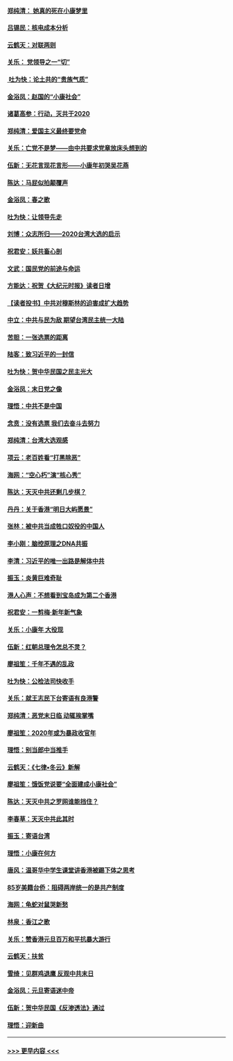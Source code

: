 #### [郑纯清： 她真的死在小康梦里](../pages/nsc993/n11806623.md?t=01210131) 
#### [吕锡民：核电成本分析](../pages/nsc993/n11806284.md?t=01210131) 
#### [云鹤天：对联两则](../pages/nsc993/n11805957.md?t=01210131) 
#### [关乐： 党领导之一“切”](../pages/nsc993/n11804505.md?t=01210131) 
#### [ 吐为快：论土共的“贵族气质”](../pages/nsc993/n11804490.md?t=01210131) 
#### [金浴凤：赵国的“小康社会”](../pages/nsc993/n11804452.md?t=01210131) 
#### [诸葛高参：行动，灭共于2020](../pages/nsc993/n11804120.md?t=01210131) 
#### [郑纯清：爱国主义最终要党命](../pages/nsc993/n11802197.md?t=01210131) 
#### [关乐：亡党不是梦——由中共要求党章放床头想到的](../pages/nsc993/n11802156.md?t=01210131) 
#### [伍新：无花言现花言形——小康年初哭吴花燕](../pages/nsc993/n11800044.md?t=01210131) 
#### [陈达：马屁似拍颠覆声](../pages/nsc993/n11800010.md?t=01210131) 
#### [金浴凤：春之歌](../pages/nsc993/n11797687.md?t=01210131) 
#### [吐为快：让领导先走](../pages/nsc993/n11797512.md?t=01210131) 
#### [刘博：众志所归——2020台湾大选的启示](../pages/nsc993/n11796878.md?t=01210131) 
#### [祝君安：妖共畜心剖](../pages/nsc993/n11794273.md?t=01210131) 
#### [文武：国民党的前途与命运](../pages/nsc993/n11794198.md?t=01210131) 
#### [方能达：祝贺《大纪元时报》读者日增](../pages/nsc993/n11793807.md?t=01210131) 
#### [【读者投书】中共对穆斯林的迫害成扩大趋势](../pages/nsc993/n11791371.md?t=01210131) 
#### [中立：中共与民为敌 期望台湾民主统一大陆](../pages/nsc993/n11790392.md?t=01210131) 
#### [苦胆：一张选票的距离](../pages/nsc993/n11788914.md?t=01210131) 
#### [陆客：致习近平的一封信](../pages/nsc993/n11788867.md?t=01210131) 
#### [吐为快：贺中华民国之民主光大](../pages/nsc993/n11788618.md?t=01210131) 
#### [金浴凤：末日党之像](../pages/nsc993/n11787475.md?t=01210131) 
#### [理悟：中共不是中国](../pages/nsc993/n11787463.md?t=01210131) 
#### [念贲：没有选票  我们去奋斗去努力](../pages/nsc993/n11787398.md?t=01210131) 
#### [郑纯清：台湾大选观感](../pages/nsc993/n11786210.md?t=01210131) 
#### [项云：老百姓看“打黑除恶”](../pages/nsc993/n11785398.md?t=01210131) 
#### [海网：“空心朽”演“核心秀”](../pages/nsc993/n11783874.md?t=01210131) 
#### [陈达：天灭中共还剩几步棋？](../pages/nsc993/n11783719.md?t=01210131) 
#### [丹丹：关于香港“明日大屿愿景”](../pages/nsc993/n11783273.md?t=01210131) 
#### [张林：被中共当成牲口奴役的中国人](../pages/nsc993/n11782397.md?t=01210131) 
#### [李小刚：脑控原理之DNA共振](../pages/nsc993/n11780962.md?t=01210131) 
#### [李清：习近平的唯一出路是解体中共](../pages/nsc993/n11780866.md?t=01210131) 
#### [振玉：炎黄巨难奇耻](../pages/nsc993/n11779632.md?t=01210131) 
#### [港人心声：不想看到宝岛成为第二个香港](../pages/nsc993/n11778817.md?t=01210131) 
#### [祝君安：一剪梅‧新年新气象](../pages/nsc993/n11776340.md?t=01210131) 
#### [关乐：小康年 大役现](../pages/nsc993/n11774213.md?t=01210131) 
#### [伍新：红朝总理令怎总不灵？](../pages/nsc993/n11770813.md?t=01210131) 
#### [廖祖笙：千年不遇的乱政](../pages/nsc993/n11770373.md?t=01210131) 
#### [吐为快：公检法司快收手](../pages/nsc993/n11770359.md?t=01210131) 
#### [关乐：就王志民下台寄语有良港警](../pages/nsc993/n11769903.md?t=01210131) 
#### [郑纯清：恶党末日临 动辄挨掌嘴](../pages/nsc993/n11769356.md?t=01210131) 
#### [廖祖笙：2020年或为暴政收官年](../pages/nsc993/n11768216.md?t=01210131) 
#### [理悟：别当郎中当推手](../pages/nsc993/n11768243.md?t=01210131) 
#### [云鹤天：《七律▪冬云》新解](../pages/nsc993/n11768204.md?t=01210131) 
#### [廖祖笙：饿饭党说要“全面建成小康社会”](../pages/nsc993/n11767482.md?t=01210131) 
#### [陈达：天灭中共之罗网谁能挡住？](../pages/nsc993/n11767465.md?t=01210131) 
#### [李春草：天灭中共此其时](../pages/nsc993/n11767452.md?t=01210131) 
#### [振玉：寄语台湾](../pages/nsc993/n11767432.md?t=01210131) 
#### [理悟：小康在何方](../pages/nsc993/n11767394.md?t=01210131) 
#### [唐风：温哥华中学生课堂讲香港被踢下体之思考](../pages/nsc993/n11766848.md?t=01210131) 
#### [85岁美籍台侨：阻碍两岸统一的是共产制度](../pages/nsc993/n11765043.md?t=01210131) 
#### [海网：龟蛇对鼠哭新愁](../pages/nsc993/n11764895.md?t=01210131) 
#### [林泉：香江之歌](../pages/nsc993/n11764415.md?t=01210131) 
#### [关乐：赞香港元旦百万和平抗暴大游行](../pages/nsc993/n11764382.md?t=01210131) 
#### [云鹤天：扶贫](../pages/nsc993/n11764245.md?t=01210131) 
#### [雪绮：见群鸡退鹰  反观中共末日](../pages/nsc993/n11762112.md?t=01210131) 
#### [金浴凤：元旦寄语迷中帝](../pages/nsc993/n11761788.md?t=01210131) 
#### [伍新：贺中华民国《反渗透法》通过](../pages/nsc993/n11761994.md?t=01210131) 
#### [理悟：迎新曲](../pages/nsc993/n11761152.md?t=01210131) 

----
#### [ >>> 更早内容 <<< ](../indexes/nsc993-earlier.md)
